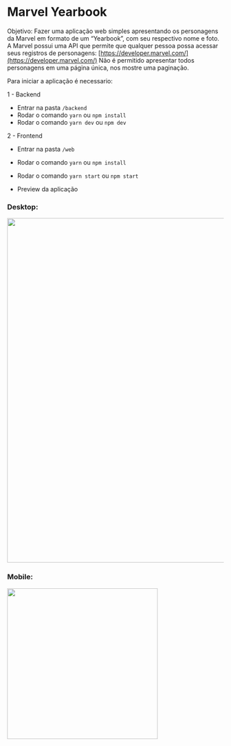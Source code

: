 # Marvel Yearbook

Objetivo: Fazer uma aplicação web simples apresentando os personagens da Marvel em formato de um “Yearbook”, com seu respectivo nome e foto. A Marvel possui uma API que permite que qualquer pessoa possa acessar seus registros de personagens: [https://developer.marvel.com/](https://developer.marvel.com/) Não é permitido apresentar todos personagens em uma página única, nos mostre uma paginação. 

Para iniciar a aplicação é necessario:

1  - Backend
  - Entrar na pasta `/backend`
  - Rodar o comando `yarn` ou `npm install`
  - Rodar o comando `yarn dev` ou `npm dev`
  
2  - Frontend
  - Entrar na pasta `/web`
  - Rodar o comando `yarn` ou `npm install`
  - Rodar o comando `yarn start` ou `npm start`
  
- Preview da aplicação

### Desktop:
<img src="https://user-images.githubusercontent.com/23633309/78088839-ccb8a700-739b-11ea-98b1-9525dd674bcd.png" width="800" />

### Mobile:
<img src="https://user-images.githubusercontent.com/23633309/78088917-0b4e6180-739c-11ea-9b10-faebbb226d44.png" width="350" />

